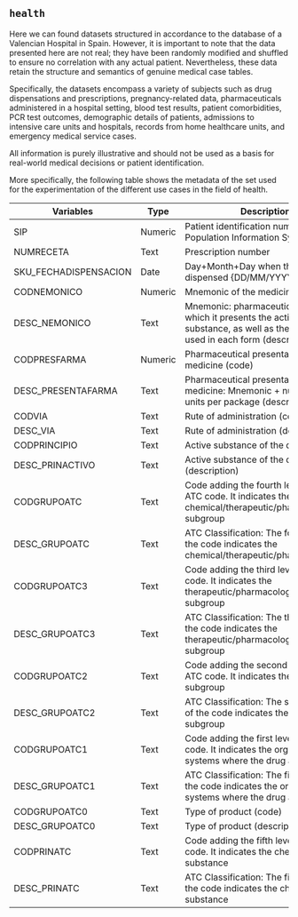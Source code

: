 ## `health`
Here we can found datasets structured in accordance to the database of a Valencian Hospital in Spain. However, it is important to note that the data presented here are not real; they have been randomly modified and shuffled to ensure no correlation with any actual patient. Nevertheless, these data retain the structure and semantics of genuine medical case tables. 

Specifically, the datasets encompass a variety of subjects such as drug dispensations and prescriptions, pregnancy-related data, pharmaceuticals administered in a hospital setting, blood test results, patient comorbidities, PCR test outcomes, demographic details of patients, admissions to intensive care units and hospitals, records from home healthcare units, and emergency medical service cases. 

All information is purely illustrative and should not be used as a basis for real-world medical decisions or patient identification. 

More specifically, the following table shows the metadata of the set used for the experimentation of the different use cases in the field of health.

| Variables             | Type    | Description                                                                                                                    | Data example                                     |
|-----------------------|---------|--------------------------------------------------------------------------------------------------------------------------------|--------------------------------------------------|
| SIP                   | Numeric | Patient identification number in the Population Information System                                                             | 7                                                |
| NUMRECETA             | Text    | Prescription number                                                                                                            | EP2521914794                                     |
| SKU_FECHADISPENSACION | Date    | Day+Month+Day when the drug was dispensed {DD/MM/YYYY}                                                                         | 23/10/2018                                       |
| CODNEMONICO           | Numeric | Mnemonic of the medicine (code)                                                                                                | 1614.0                                           |
| DESC_NEMONICO         | Text    | Mnemonic: pharmaceutical form in which it presents the active substance, as well as the amount used in each form (description) | SIMVASTATINA COMPRIMIDOS 40 MG                   |
| CODPRESFARMA          | Numeric | Pharmaceutical presentation of the medicine (code)                                                                             | 2771.0                                           |
| DESC_PRESENTAFARMA    | Text    | Pharmaceutical presentation of the medicine: Mnemonic + number or units per package (description)                              | SIMVASTATINA 40 MG / 28 COMPRIMIDOS              |
| CODVIA                | Text    | Rute of administration (code)                                                                                                  | B21                                              |
| DESC_VIA              | Text    | Rute of administration (description)                                                                                           | ORAL                                             |
| CODPRINCIPIO          | Text    | Active substance of the drug (code)                                                                                            | 1023A                                            |
| DESC_PRINACTIVO       | Text    | Active substance of the drug (description)                                                                                     | SIMVASTATINA                                     |
| CODGRUPOATC           | Text    | Code adding the fourth level of the ATC code. It indicates the chemical/therapeutic/pharmacological subgroup                   | C10AA                                            |
| DESC_GRUPOATC         | Text    | ATC Classification: The fourth level of the code indicates the chemical/therapeutic/pharmacological                            | INHIBIDORES DE LA HMG-CoA REDUCTASA (HIPOLIPEM.) |
| CODGRUPOATC3          | Text    | Code adding the third level of the ATC code. It indicates the therapeutic/pharmacological subgroup                             | C10A                                             |
| DESC_GRUPOATC3        | Text    | ATC Classification: The third level of the code indicates the therapeutic/pharmacological subgroup                             | REDUCTORES DEL COLESTEROL Y TRIGLICERIDOS        |
| CODGRUPOATC2          | Text    | Code adding the second level of the ATC code. It indicates the therapeutic subgroup                                            | C10                                              |
| DESC_GRUPOATC2        | Text    | ATC Classification: The second level of the code indicates the therapeutic subgroup                                            | PREPARADOS HIPOLIPEMIANTES/ANTIATEROMATOSOS      |
| CODGRUPOATC1          | Text    | Code adding the first level of the ATC code. It indicates the organs or systems where the drug acts                            | C                                                |
| DESC_GRUPOATC1        | Text    | ATC Classification: The first level of the code indicates the organs or systems where the drug acts                            | APARATO CARDIOVASCULAR                           |
| CODGRUPOATC0          | Text    | Type of product (code)                                                                                                         | M                                                |
| DESC_GRUPOATC0        | Text    | Type of product (description)                                                                                                  | Medicamentos                                     |
| CODPRINATC            | Text    | Code adding the fifth level of the ATC code. It indicates the chemical substance                                               | C10AA01                                          |
| DESC_PRINATC          | Text    | ATC Classification: The fifth level of the code indicates the chemical substance                                               | SIMVASTATINA                                     |
